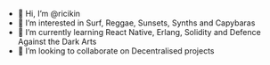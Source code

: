 - 👋 Hi, I’m @ricikin
- 👀 I’m interested in Surf, Reggae, Sunsets, Synths and Capybaras
- 🌱 I’m currently learning React Native, Erlang, Solidity and Defence Against the Dark Arts
- 🚀 I’m looking to collaborate on Decentralised projects

<!---
ricikin/ricikin is a ✨ special ✨ repository because its `README.md` (this file) appears on your GitHub profile.
You can click the Preview link to take a look at your changes.
--->
